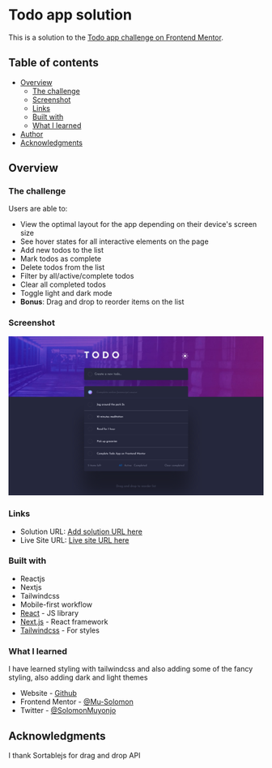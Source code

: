 # Todo app solution

This is a solution to the [Todo app challenge on Frontend Mentor](https://www.frontendmentor.io/challenges/todo-app-Su1_KokOW).

## Table of contents

- [Overview](#overview)
  - [The challenge](#the-challenge)
  - [Screenshot](#screenshot)
  - [Links](#links)
  - [Built with](#built-with)
  - [What I learned](#what-i-learned)
- [Author](#author)
- [Acknowledgments](#acknowledgments)

## Overview

### The challenge

Users are able to:

- View the optimal layout for the app depending on their device's screen size
- See hover states for all interactive elements on the page
- Add new todos to the list
- Mark todos as complete
- Delete todos from the list
- Filter by all/active/complete todos
- Clear all completed todos
- Toggle light and dark mode
- **Bonus**: Drag and drop to reorder items on the list

### Screenshot

![](./screenshot.png)

### Links

- Solution URL: [Add solution URL here](https://your-solution-url.com)
- Live Site URL: [Live site URL here](https://listodo-app.netlify.app/)

### Built with

- Reactjs
- Nextjs
- Tailwindcss
- Mobile-first workflow
- [React](https://reactjs.org/) - JS library
- [Next.js](https://nextjs.org/) - React framework
- [Tailwindcss](https://tailwindcss.com/) - For styles

### What I learned

I have learned styling with tailwindcss and also adding some of the fancy styling, also adding dark and light themes

- Website - [Github](https://github.com/Mu-Solomon)
- Frontend Mentor - [@Mu-Solomon](https://www.frontendmentor.io/profile/Mu-Solomon)
- Twitter - [@SolomonMuyonjo](https://twitter.com/SolomonMuyonjo)

## Acknowledgments

I thank Sortablejs for drag and drop API
